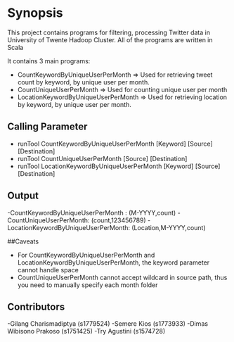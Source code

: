 # Synopsis

This project contains programs for filtering, processing Twitter data in University of Twente Hadoop Cluster. All of the programs are written in Scala

It contains 3 main programs: 

- CountKeywordByUniqueUserPerMonth => Used for retrieving tweet count by keyword, by unique user per month. 
- CountUniqueUserPerMonth => Used for counting unique user per month
- LocationKeywordByUniqueUserPerMonth => Used for retrieving location by keyword, by unique user per month.


## Calling Parameter

- runTool CountKeywordByUniqueUserPerMonth [Keyword] [Source] [Destination]
- runTool CountUniqueUserPerMonth [Source] [Destination]
- runTool LocationKeywordByUniqueUserPerMonth [Keyword] [Source] [Destination]

## Output

-CountKeywordByUniqueUserPerMonth : (M-YYYY,count)
-CountUniqueUserPerMonth: (count,123456789)
-LocationKeywordByUniqueUserPerMonth: (Location,M-YYYY,count)


##Caveats
- For CountKeywordByUniqueUserPerMonth and LocationKeywordByUniqueUserPerMonth, the keyword parameter cannot handle space
- CountUniqueUserPerMonth cannot accept wildcard in source path, thus you need to manually specify each month folder 

## Contributors
-Gilang Charismadiptya (s1779524)
-Semere Kios (s1773933)
-Dimas Wibisono Prakoso (s1751425)
-Try Agustini (s1574728)
